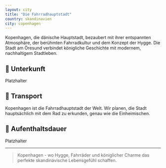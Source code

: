 ```yaml
---
layout: city
title: "Die Fahrradhauptstadt"
country: skandinavien
city: copenhagen
---
```


Kopenhagen, die dänische Hauptstadt, bezaubert mit ihrer entspannten Atmosphäre, der berühmten Fahrradkultur und dem Konzept der Hygge. Die Stadt am Öresund verbindet königliche Geschichte mit modernem, nachhaltigem Stadtleben.

## 🏨 Unterkunft

Platzhalter

## 🚗 Transport

Kopenhagen ist die Fahrradhauptstadt der Welt. Wir planen, die Stadt hauptsächlich mit dem Rad zu erkunden, genau wie die Einheimischen.

## 📅 Aufenthaltsdauer

Platzhalter

---

> Kopenhagen - wo Hygge, Fahrräder und königlicher Charme das perfekte skandinavische Lebensgefühl schaffen.
